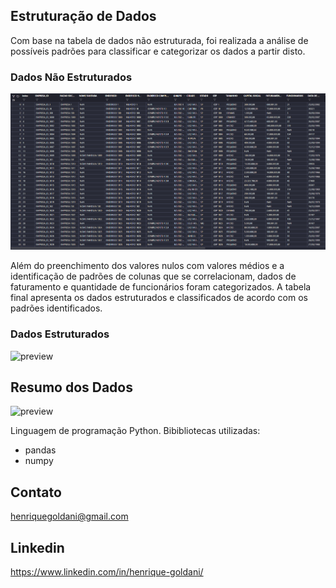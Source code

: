 ﻿## Estruturação de Dados

Com base na tabela de dados não estruturada, foi realizada a análise de possíveis padrões para classificar e categorizar os dados a partir disto.

### Dados Não Estruturados
![preview](./.github/NaoEstruturados.png)

Além do preenchimento dos valores nulos com valores médios e a identificação de padrões de colunas que se correlacionam, dados de faturamento e quantidade de funcionários foram categorizados. A tabela final apresenta os dados estruturados e classificados de acordo com os padrões identificados.

### Dados Estruturados
![preview](https://github.com/henriquegoldani/Estruturacao-de-Dados/blob/main/.github/Estruturados.PNG)

## Resumo dos Dados
![preview](https://github.com/henriquegoldani/Estruturacao-de-Dados/blob/main/.github/Resumo.png)

Linguagem de programação Python.
Bibibliotecas utilizadas:
- pandas 
- numpy

## Contato
henriquegoldani@gmail.com

## Linkedin
https://www.linkedin.com/in/henrique-goldani/
